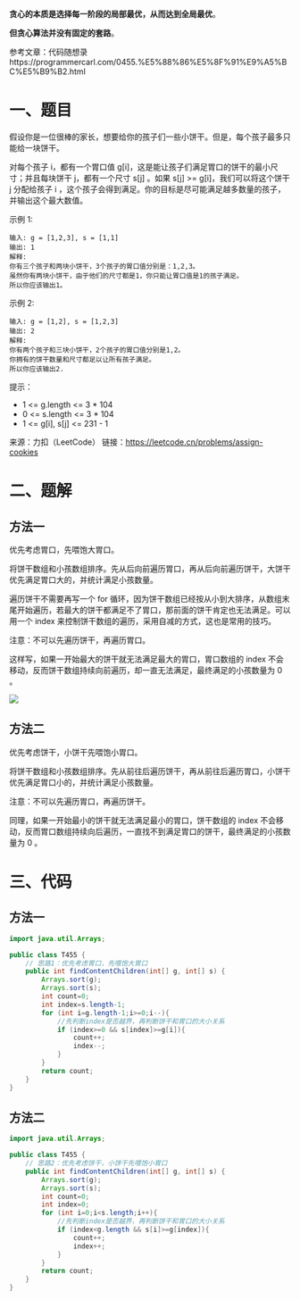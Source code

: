 **贪心的本质是选择每一阶段的局部最优，从而达到全局最优**。

**但贪心算法并没有固定的套路**。

参考文章：代码随想录https://programmercarl.com/0455.%E5%88%86%E5%8F%91%E9%A5%BC%E5%B9%B2.html

# 一、题目

假设你是一位很棒的家长，想要给你的孩子们一些小饼干。但是，每个孩子最多只能给一块饼干。

对每个孩子 i，都有一个胃口值 g[i]，这是能让孩子们满足胃口的饼干的最小尺寸；并且每块饼干 j，都有一个尺寸 s[j] 。如果 s[j] >= g[i]，我们可以将这个饼干 j 分配给孩子 i ，这个孩子会得到满足。你的目标是尽可能满足越多数量的孩子，并输出这个最大数值。

示例 1:

```
输入: g = [1,2,3], s = [1,1]
输出: 1
解释: 
你有三个孩子和两块小饼干，3个孩子的胃口值分别是：1,2,3。
虽然你有两块小饼干，由于他们的尺寸都是1，你只能让胃口值是1的孩子满足。
所以你应该输出1。
```

示例 2:

```
输入: g = [1,2], s = [1,2,3]
输出: 2
解释: 
你有两个孩子和三块小饼干，2个孩子的胃口值分别是1,2。
你拥有的饼干数量和尺寸都足以让所有孩子满足。
所以你应该输出2.
```


提示：

* 1 <= g.length <= 3 * 104
* 0 <= s.length <= 3 * 104
* 1 <= g[i], s[j] <= 231 - 1

来源：力扣（LeetCode）
链接：https://leetcode.cn/problems/assign-cookies

# 二、题解

## 方法一

优先考虑胃口，先喂饱大胃口。

将饼干数组和小孩数组排序。先从后向前遍历胃口，再从后向前遍历饼干，大饼干优先满足胃口大的，并统计满足小孩数量。

遍历饼干不需要再写一个 for 循环，因为饼干数组已经按从小到大排序，从数组末尾开始遍历，若最大的饼干都满足不了胃口，那前面的饼干肯定也无法满足。可以用一个 index 来控制饼干数组的遍历，采用自减的方式，这也是常用的技巧。

注意：不可以先遍历饼干，再遍历胃口。

这样写，如果一开始最大的饼干就无法满足最大的胃口，胃口数组的 index 不会移动，反而饼干数组持续向前遍历，却一直无法满足，最终满足的小孩数量为 0 。

![](E:\Git-Space\Algorithm-Learning\贪心\img\image1.png)

## 方法二

优先考虑饼干，小饼干先喂饱小胃口。

将饼干数组和小孩数组排序。先从前往后遍历饼干，再从前往后遍历胃口，小饼干优先满足胃口小的，并统计满足小孩数量。

注意：不可以先遍历胃口，再遍历饼干。

同理，如果一开始最小的饼干就无法满足最小的胃口，饼干数组的 index 不会移动，反而胃口数组持续向后遍历，一直找不到满足胃口的饼干，最终满足的小孩数量为 0 。

# 三、代码

## 方法一

```java
import java.util.Arrays;

public class T455 {
    // 思路1：优先考虑胃口，先喂饱大胃口
    public int findContentChildren(int[] g, int[] s) {
        Arrays.sort(g);
        Arrays.sort(s);
        int count=0;
        int index=s.length-1;
        for (int i=g.length-1;i>=0;i--){
            //先判断index是否越界，再判断饼干和胃口的大小关系
            if (index>=0 && s[index]>=g[i]){
                count++;
                index--;
            }
        }
        return count;
    }
}
```

## 方法二

```java
import java.util.Arrays;

public class T455 {
    // 思路2：优先考虑饼干，小饼干先喂饱小胃口
    public int findContentChildren(int[] g, int[] s) {
        Arrays.sort(g);
        Arrays.sort(s);
        int count=0;
        int index=0;
        for (int i=0;i<s.length;i++){
            //先判断index是否越界，再判断饼干和胃口的大小关系
            if (index<g.length && s[i]>=g[index]){
                count++;
                index++;
            }
        }
        return count;
    }
}
```

